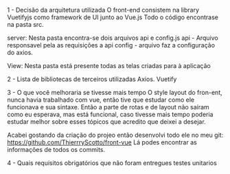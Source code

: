 1 - Decisão da arquitetura utilizada
O front-end consistem na library Vuetifyjs como framework de UI junto ao Vue.js
Todo o código encontrase na pasta src.

server: Nesta pasta encontra-se dois arquivos api e config.js
api - Arquivo responsavel pela as requisições a api
config - arquivo faz a configuração do axios.

View: Nesta pasta está presente todas as telas criadas para à aplicação
 
2 - Lista de bibliotecas de terceiros utilizadas
Axios. Vuetify
 
3 - O que você melhoraria se tivesse mais tempo
O style layout do fron-ent, nunca havia trabalhado com vue, então tive que estudar como ele funcionava e sua sintaxe.
Então a parte de rotas e de layout não saíram como eu esperava, mas está funcional, caso tivesse mais tempo poderia estudar melhor sobre esses tópicos que acredito que deixei a desejar.

Acabei gostando da criação do projeo então desenvolvi todo ele no meu git: https://github.com/ThierrryScotto/front-vue
Lá podes encontrar as informações de todos os commits.
 
4 - Quais requisitos obrigatórios que não foram entregues
testes unitarios
